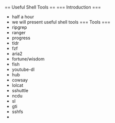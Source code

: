 == Useful Shell Tools ==
=== Introduction ===
* half a hour
* we will present useful shell tools
=== Tools ===
* ripgrep
* ranger
* progress 
* tldr
* fzf
* aria2
* fortune/wisdom
* fish
* youtube-dl
* hub
* cowsay
* lolcat
* sshuttle
* ncdu
* sl
* gti
* sshfs
*  

